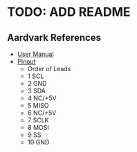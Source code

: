 # TODO: ADD README

## Aardvark References

- [User Manual](https://www.totalphase.com/support/articles/200468316-Aardvark-I2C-SPI-Host-Adapter-User-Manual)
- [Pinout](https://www.totalphase.com/support/articles/200468316-Aardvark-I2C-SPI-Host-Adapter-User-Manual#s2.1)
    + Order of Leads
    + 1 SCL
    + 2 GND
    + 3 SDA
    + 4 NC/+5V
    + 5 MISO
    + 6 NC/+5V
    + 7 SCLK
    + 8 MOSI
    + 9 SS
    + 10 GND
